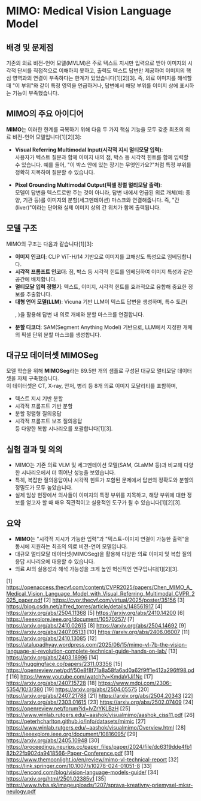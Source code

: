 # MIMO: Medical Vision Language Model

## 배경 및 문제점

기존의 의료 비전-언어 모델(MVLM)은 주로 텍스트 지시만 입력으로 받아 이미지의 시각적 단서를 직접적으로 이해하지 못하고, 출력도 텍스트 답변만 제공하여 이미지의 핵심 영역과의 연결이 부족하다는 한계가 있었습니다[1][2][3]. 즉, 의료 이미지를 해석할 때 "이 부위"와 같이 특정 영역을 언급하거나, 답변에서 해당 부위를 이미지 상에 표시하는 기능이 부족했습니다.

## MIMO의 주요 아이디어

**MIMO**는 이러한 한계를 극복하기 위해 다음 두 가지 핵심 기능을 모두 갖춘 최초의 의료 비전-언어 모델입니다[1][2][3]:

- **Visual Referring Multimodal Input(시각적 지시 멀티모달 입력)**:  
  사용자가 텍스트 질문과 함께 이미지 내의 점, 박스 등 시각적 힌트를 함께 입력할 수 있습니다. 예를 들어, "이 박스 안에 있는 장기는 무엇인가요?"처럼 특정 부위를 정확히 지목하여 질문할 수 있습니다.

- **Pixel Grounding Multimodal Output(픽셀 정렬 멀티모달 출력)**:  
  모델이 답변을 텍스트로만 주는 것이 아니라, 답변 내에서 언급된 의료 개체(예: 종양, 기관 등)를 이미지의 분할(세그멘테이션) 마스크와 연결해줍니다. 즉, "간(liver)"이라는 단어와 실제 이미지 상의 간 위치가 함께 출력됩니다.

## 모델 구조

MIMO의 구조는 다음과 같습니다[1][3]:

- **이미지 인코더**: CLIP ViT-H/14 기반으로 이미지를 고해상도 특성으로 임베딩합니다.
- **시각적 프롬프트 인코더**: 점, 박스 등 시각적 힌트를 임베딩하여 이미지 특성과 같은 공간에 배치합니다.
- **멀티모달 입력 정렬기**: 텍스트, 이미지, 시각적 힌트를 효과적으로 융합해 중요한 정보를 추출합니다.
- **대형 언어 모델(LLM)**: Vicuna 기반 LLM이 텍스트 답변을 생성하며, 특수 토큰( <p>, <SEG> )을 활용해 답변 내 의료 개체와 분할 마스크를 연결합니다.
- **분할 디코더**: SAM(Segment Anything Model) 기반으로, LLM에서 지정한 개체의 픽셀 단위 분할 마스크를 생성합니다.

## 대규모 데이터셋 MIMOSeg

모델 학습을 위해 **MIMOSeg**라는 89.5만 개의 샘플로 구성된 대규모 멀티모달 데이터셋을 자체 구축했습니다.  
이 데이터셋은 CT, X-ray, 안저, 병리 등 8개 의료 이미지 모달리티를 포함하며,  
- 텍스트 지시 기반 분할  
- 시각적 프롬프트 기반 분할  
- 분할 정렬형 질의응답  
- 시각적 프롬프트 보조 질의응답  
등 다양한 복합 시나리오를 포괄합니다[1][3].

## 실험 결과 및 의의

- MIMO는 기존 의료 VLM 및 세그멘테이션 모델(SAM, GLaMM 등)과 비교해 다양한 시나리오에서 더 뛰어난 성능을 보였습니다.
- 특히, 복잡한 질의응답이나 시각적 힌트가 포함된 문제에서 답변의 정확도와 분할의 정밀도가 모두 높았습니다.
- 실제 임상 현장에서 의사들이 이미지의 특정 부위를 지목하고, 해당 부위에 대한 정보를 얻고자 할 때 매우 직관적이고 실용적인 도구가 될 수 있습니다[1][2][3].

## 요약

- **MIMO**는 "시각적 지시가 가능한 입력"과 "텍스트-이미지 연결이 가능한 출력"을 동시에 지원하는 최초의 의료 비전-언어 모델입니다.
- 대규모 멀티모달 데이터셋(MIMOSeg)을 활용해 다양한 의료 이미지 및 복합 질의응답 시나리오에 대응할 수 있습니다.
- 의료 AI의 실용성과 해석 가능성을 크게 높인 혁신적인 연구입니다[1][2][3].

[1] https://openaccess.thecvf.com/content/CVPR2025/papers/Chen_MIMO_A_Medical_Vision_Language_Model_with_Visual_Referring_Multimodal_CVPR_2025_paper.pdf
[2] https://cvpr.thecvf.com/virtual/2025/poster/35156
[3] https://blog.csdn.net/alfred_torres/article/details/148561917
[4] https://arxiv.org/abs/2504.11368
[5] https://arxiv.org/abs/2410.14200
[6] https://ieeexplore.ieee.org/document/10570257/
[7] https://arxiv.org/abs/2410.02615
[8] https://arxiv.org/abs/2504.14692
[9] https://arxiv.org/abs/2407.05131
[10] https://arxiv.org/abs/2406.06007
[11] https://arxiv.org/abs/2410.13085
[12] https://atalupadhyay.wordpress.com/2025/06/15/mimo-vl-7b-the-vision-language-ai-revolution-complete-technical-guide-hands-on-lab/
[13] https://arxiv.org/abs/2403.18996
[14] https://huggingface.co/papers/2311.03356
[15] https://openreview.net/pdf/50e8f8f71a8a58fa6ad0a62f9ff1e412a296ff98.pdf
[16] https://www.youtube.com/watch?v=KmdaVIJi1Nc
[17] https://arxiv.org/abs/2407.15728
[18] https://www.mdpi.com/2306-5354/10/3/380
[19] https://arxiv.org/abs/2504.05575
[20] https://arxiv.org/abs/2407.21788
[21] https://arxiv.org/abs/2504.20343
[22] https://arxiv.org/abs/2303.01615
[23] https://arxiv.org/abs/2502.07409
[24] https://openreview.net/forum?id=lvZrYKLBzH
[25] https://www.winlab.rutgers.edu/~aashok/visualmimo/aashok_ciss11.pdf
[26] https://peterhcharlton.github.io/info/datasets/mimic
[27] https://www.winlab.rutgers.edu/~aashok/visualmimo/Overview.html
[28] https://ieeexplore.ieee.org/document/10816095/
[29] https://arxiv.org/abs/2405.10948
[30] https://proceedings.neurips.cc/paper_files/paper/2024/file/dc6319dde4fb182b22fb902da9418566-Paper-Conference.pdf
[31] https://www.themoonlight.io/en/review/mimo-vl-technical-report
[32] https://link.springer.com/10.1007/s10278-024-01051-8
[33] https://encord.com/blog/vision-language-models-guide/
[34] https://arxiv.org/html/2501.02385v1
[35] https://www.tvba.sk/imageuploads/1207/sprava-kreativny-priemysel-mksr-neulogy.pdf
